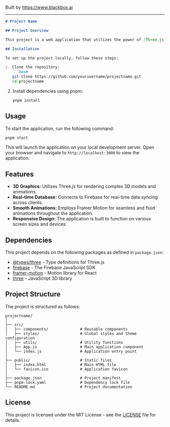 
Built by https://www.blackbox.ai

---

```markdown
# Project Name

## Project Overview

This project is a web application that utilizes the power of [Three.js](https://threejs.org/) for 3D graphics, [Firebase](https://firebase.google.com/) for backend services, and [Framer Motion](https://www.framer.com/docs/motion/) for animations. It is designed to create engaging and dynamic user experiences through the integration of 3D visualizations and real-time data interactions.

## Installation

To set up the project locally, follow these steps:

1. Clone the repository:
   ```bash
   git clone https://github.com/yourusername/projectname.git
   cd projectname
   ```

2. Install dependencies using pnpm:
   ```bash
   pnpm install
   ```

## Usage

To start the application, run the following command:

```bash
pnpm start
```

This will launch the application on your local development server. Open your browser and navigate to `http://localhost:3000` to view the application.

## Features

- **3D Graphics:** Utilizes Three.js for rendering complex 3D models and animations.
- **Real-time Database:** Connects to Firebase for real-time data syncing across clients.
- **Smooth Animations:** Employs Framer Motion for seamless and fluid animations throughout the application.
- **Responsive Design:** The application is built to function on various screen sizes and devices.

## Dependencies

This project depends on the following packages as defined in `package.json`:

- [@types/three](https://www.npmjs.com/package/@types/three) - Type definitions for Three.js
- [firebase](https://www.npmjs.com/package/firebase) - The Firebase JavaScript SDK
- [framer-motion](https://www.npmjs.com/package/framer-motion) - Motion library for React
- [three](https://www.npmjs.com/package/three) - JavaScript 3D library

## Project Structure

The project is structured as follows:

```
projectname/
│
├── src/
│   ├── components/              # Reusable components
│   ├── styles/                  # Global styles and theme configuration
│   ├── utils/                   # Utility functions
│   ├── App.js                   # Main application component
│   └── index.js                 # Application entry point
│
├── public/                      # Static files
│   ├── index.html               # Main HTML file
│   └── favicon.ico              # Application favicon
│
├── package.json                 # Project manifest
├── pnpm-lock.yaml               # Dependency lock file
└── README.md                    # Project documentation
```

## License

This project is licensed under the MIT License - see the [LICENSE](LICENSE) file for details.
```